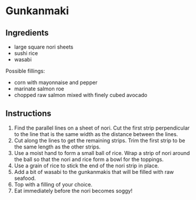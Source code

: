 # Gunkanmaki

## Ingredients

- large square nori sheets
- sushi rice
- wasabi

Possible fillings:
- corn with mayonnaise and pepper
- marinate salmon roe
- chopped raw salmon mixed with finely cubed avocado

## Instructions

1. Find the parallel lines on a sheet of nori. Cut the first strip perpendicular to the line that is the same width as the distance between the lines.
2. Cut along the lines to get the remaining strips. Trim the first strip to be the same length as the other strips.
3. Use a moist hand to form a small ball of rice. Wrap a strip of nori around the ball so that the nori and rice form a bowl for the toppings.
4. Use a grain of rice to stick the end of the nori strip in place.
5. Add a bit of wasabi to the gunkanmakis that will be filled with raw seafood.
6. Top with a filling of your choice.
7. Eat immediately before the nori becomes soggy!